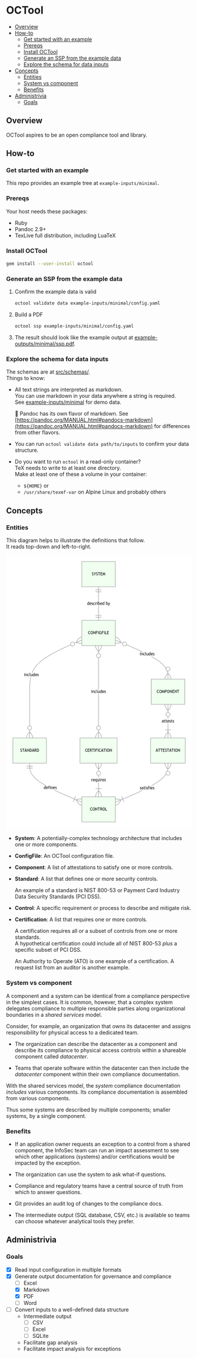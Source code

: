 # OCTool

<!--TOC-->

- [Overview](#overview)
- [How-to](#how-to)
  - [Get started with an example](#get-started-with-an-example)
  - [Prereqs](#prereqs)
  - [Install OCTool](#install-octool)
  - [Generate an SSP from the example data](#generate-an-ssp-from-the-example-data)
  - [Explore the schema for data inputs](#explore-the-schema-for-data-inputs)
- [Concepts](#concepts)
  - [Entities](#entities)
  - [System vs component](#system-vs-component)
  - [Benefits](#benefits)
- [Administrivia](#administrivia)
  - [Goals](#goals)

<!--TOC-->

## Overview

OCTool aspires to be an open compliance tool and library.


## How-to

### Get started with an example

This repo provides an example tree at `example-inputs/minimal`.


### Prereqs

Your host needs these packages:

- Ruby
- Pandoc 2.9+
- TexLive full distribution, including LuaTeX


### Install OCTool

```bash
gem install --user-install octool
```

### Generate an SSP from the example data

1. Confirm the example data is valid

    ```bash
    octool validate data example-inputs/minimal/config.yaml
    ```

1. Build a PDF

    ```bash
    octool ssp example-inputs/minimal/config.yaml
    ```

1. The result should look like the example output at
   [example-outputs/minimal/ssp.pdf](example-outputs/minimal/ssp.pdf).


### Explore the schema for data inputs

The schemas are at [src/schemas/](src/schemas).<br/>
Things to know:

- All text strings are interpreted as markdown.<br/>
  You can use markdown in your data anywhere a string is required.<br/>
  See [example-inputs/minimal](example-inputs/minimal) for demo data.

  :eyes: Pandoc has its own flavor of markdown. See
  [https://pandoc.org/MANUAL.html#pandocs-markdown](https://pandoc.org/MANUAL.html#pandocs-markdown)
  for differences from other flavors.

- You can run `octool validate data path/to/inputs` to confirm your data
  structure.

- Do you want to run `octool` in a read-only container?<br/>
  TeX needs to write to at least one directory.<br/>
  Make at least one of these a volume in your container:

  - `${HOME}` or
  - `/usr/share/texmf-var` on Alpine Linux and probably others


## Concepts

### Entities

This diagram helps to illustrate the definitions that follow.<br/>
It reads top-down and left-to-right.

![](assets/er.png)

- **System**: A potentially-complex technology architecture that
  includes one or more components.

- **ConfigFile**: An OCTool configuration file.

- **Component**: A list of attestations to satisfy one or more controls.

- **Standard**: A list that defines one or more security controls.

    An example of a standard is NIST 800-53 or Payment
    Card Industry Data Security Standards (PCI DSS).

- **Control**: A specific requirement or process to describe and mitigate risk.

- **Certification**: A list that requires one or more controls.

    A certification requires all or a subset of controls
    from one or more standards.<br/>
    A hypothetical certification could include
    all of NIST 800-53 _plus_ a specific subset of PCI DSS.

    An Authority to Operate (ATO) is one example of a certification.
    A request list from an auditor is another example.


### System vs component

A component and a system can be identical from a compliance perspective
in the simplest cases. It is common, however, that a complex system
delegates compliance to multiple responsible parties
along organizational boundaries in a _shared services_ model.

Consider, for example, an organization that owns its datacenter and
assigns responsibility for physical access to a dedicated team.

- The organization can describe the datacenter as a component and
  describe its compliance to physical access controls
  within a shareable component called _datacenter_.

- Teams that operate software within the datacenter can then
  include the _datacenter_ component
  within their own compliance documentation.

With the shared services model, the _system_ compliance documentation
_includes_ various components. Its compliance documentation is
assembled from various components.

Thus some systems are described by multiple components;
smaller systems, by a single component.


### Benefits

- If an application owner requests an exception to a control from a
  shared component, the InfoSec team can run an impact assessment
  to see which other applications (systems) and/or certifications
  would be impacted by the exception.

- The organization can use the system to ask what-if questions.

- Compliance and regulatory teams have a central source of truth
  from which to answer questions.

- Git provides an audit log of changes to the compliance docs.

- The intermediate output (SQL database, CSV, etc.) is available
  so teams can choose whatever analytical tools they prefer.


## Administrivia

### Goals

- [X] Read input configuration in multiple formats
- [X] Generate output documentation for governance and compliance
  - [ ] Excel
  - [X] Markdown
  - [X] PDF
  - [ ] Word
- [ ] Convert inputs to a well-defined data structure
  - Intermediate output
    - [ ] CSV
    - [ ] Excel
    - [ ] SQLite
  - Facilitate gap analysis
  - Facilitate impact analysis for exceptions
